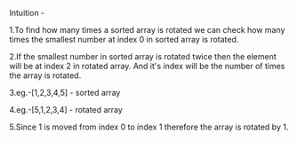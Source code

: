 Intuition - 

1.To find how many times a sorted array is rotated we can check how many times the smallest number at index 0 in sorted array is rotated.

2.If the smallest number in sorted array is rotated twice then the element will be at index 2 in rotated array. And it's index will be the number of times the array is rotated.

3.eg.-[1,2,3,4,5] - sorted array

4.eg.-[5,1,2,3,4] - rotated array

5.Since 1 is moved from index 0 to index 1 therefore the array is rotated by 1.